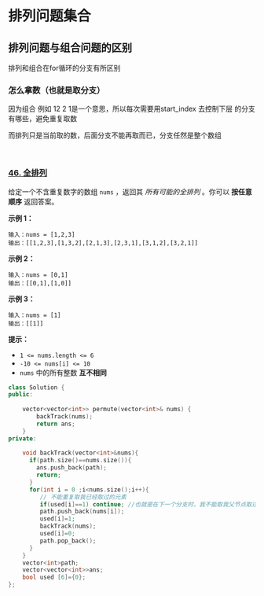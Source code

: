 # 排列问题集合

## 排列问题与组合问题的区别

排列和组合在for循环的分支有所区别 

### 怎么拿数（也就是取分支）

因为组合 例如 12   2 1是一个意思，所以每次需要用start_index 去控制下层 的分支有哪些，避免重复取数

而排列只是当前取的数，后面分支不能再取而已，分支任然是整个数组



​          

### [46. 全排列](https://leetcode.cn/problems/permutations/)

给定一个不含重复数字的数组 `nums` ，返回其 *所有可能的全排列* 。你可以 **按任意顺序** 返回答案。

**示例 1：**

```
输入：nums = [1,2,3]
输出：[[1,2,3],[1,3,2],[2,1,3],[2,3,1],[3,1,2],[3,2,1]]
```

**示例 2：**

```
输入：nums = [0,1]
输出：[[0,1],[1,0]]
```

**示例 3：**

```
输入：nums = [1]
输出：[[1]]
```

**提示：**

- `1 <= nums.length <= 6`
- `-10 <= nums[i] <= 10`
- `nums` 中的所有整数 **互不相同**

```c++
class Solution {
public:
    
    vector<vector<int>> permute(vector<int>& nums) {
        backTrack(nums);
        return ans;
    }
private:
    
    void backTrack(vector<int>&nums){
      if(path.size()==nums.size()){
        ans.push_back(path);
        return;
      }
      for(int i = 0 ;i<nums.size();i++){
         // 不能重复取我已经取过的元素
         if(used[i]==1) continue; //也就是在下一个分支时，我不能取我父节点取过的元素
         path.push_back(nums[i]);
         used[i]=1;
         backTrack(nums);
         used[i]=0;
         path.pop_back();
      }
    }
    vector<int>path;
    vector<vector<int>>ans;
    bool used [6]={0};
};
```

